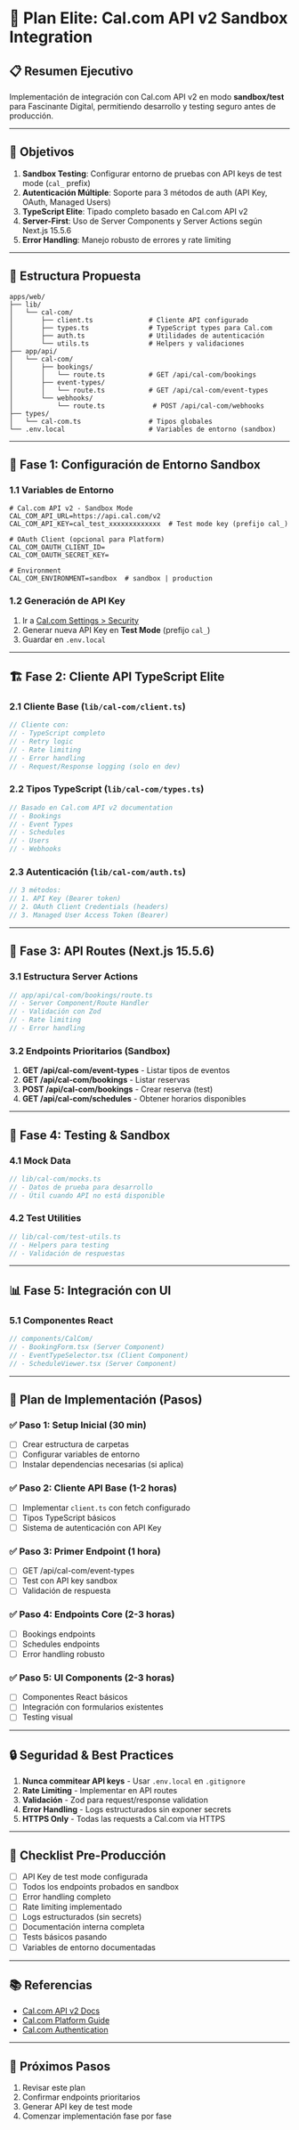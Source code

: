 # 🎯 Plan Elite: Cal.com API v2 Sandbox Integration

## 📋 Resumen Ejecutivo

Implementación de integración con Cal.com API v2 en modo **sandbox/test** para Fascinante Digital, permitiendo desarrollo y testing seguro antes de producción.

---

## 🎯 Objetivos

1. **Sandbox Testing**: Configurar entorno de pruebas con API keys de test mode (`cal_` prefix)
2. **Autenticación Múltiple**: Soporte para 3 métodos de auth (API Key, OAuth, Managed Users)
3. **TypeScript Elite**: Tipado completo basado en Cal.com API v2
4. **Server-First**: Uso de Server Components y Server Actions según Next.js 15.5.6
5. **Error Handling**: Manejo robusto de errores y rate limiting

---

## 📁 Estructura Propuesta

```
apps/web/
├── lib/
│   └── cal-com/
│       ├── client.ts              # Cliente API configurado
│       ├── types.ts               # TypeScript types para Cal.com
│       ├── auth.ts                # Utilidades de autenticación
│       └── utils.ts               # Helpers y validaciones
├── app/api/
│   └── cal-com/
│       ├── bookings/
│       │   └── route.ts           # GET /api/cal-com/bookings
│       ├── event-types/
│       │   └── route.ts           # GET /api/cal-com/event-types
│       └── webhooks/
│           └── route.ts            # POST /api/cal-com/webhooks
├── types/
│   └── cal-com.ts                 # Tipos globales
└── .env.local                     # Variables de entorno (sandbox)
```

---

## 🔐 Fase 1: Configuración de Entorno Sandbox

### 1.1 Variables de Entorno

```env
# Cal.com API v2 - Sandbox Mode
CAL_COM_API_URL=https://api.cal.com/v2
CAL_COM_API_KEY=cal_test_xxxxxxxxxxxxx  # Test mode key (prefijo cal_)

# OAuth Client (opcional para Platform)
CAL_COM_OAUTH_CLIENT_ID=
CAL_COM_OAUTH_SECRET_KEY=

# Environment
CAL_COM_ENVIRONMENT=sandbox  # sandbox | production
```

### 1.2 Generación de API Key

1. Ir a [Cal.com Settings > Security](https://app.cal.com/settings/security)
2. Generar nueva API Key en **Test Mode** (prefijo `cal_`)
3. Guardar en `.env.local`

---

## 🏗️ Fase 2: Cliente API TypeScript Elite

### 2.1 Cliente Base (`lib/cal-com/client.ts`)

```typescript
// Cliente con:
// - TypeScript completo
// - Retry logic
// - Rate limiting
// - Error handling
// - Request/Response logging (solo en dev)
```

### 2.2 Tipos TypeScript (`lib/cal-com/types.ts`)

```typescript
// Basado en Cal.com API v2 documentation
// - Bookings
// - Event Types
// - Schedules
// - Users
// - Webhooks
```

### 2.3 Autenticación (`lib/cal-com/auth.ts`)

```typescript
// 3 métodos:
// 1. API Key (Bearer token)
// 2. OAuth Client Credentials (headers)
// 3. Managed User Access Token (Bearer)
```

---

## 🔌 Fase 3: API Routes (Next.js 15.5.6)

### 3.1 Estructura Server Actions

```typescript
// app/api/cal-com/bookings/route.ts
// - Server Component/Route Handler
// - Validación con Zod
// - Rate limiting
// - Error handling
```

### 3.2 Endpoints Prioritarios (Sandbox)

1. **GET /api/cal-com/event-types** - Listar tipos de eventos
2. **GET /api/cal-com/bookings** - Listar reservas
3. **POST /api/cal-com/bookings** - Crear reserva (test)
4. **GET /api/cal-com/schedules** - Obtener horarios disponibles

---

## 🧪 Fase 4: Testing & Sandbox

### 4.1 Mock Data

```typescript
// lib/cal-com/mocks.ts
// - Datos de prueba para desarrollo
// - Útil cuando API no está disponible
```

### 4.2 Test Utilities

```typescript
// lib/cal-com/test-utils.ts
// - Helpers para testing
// - Validación de respuestas
```

---

## 📊 Fase 5: Integración con UI

### 5.1 Componentes React

```typescript
// components/CalCom/
// - BookingForm.tsx (Server Component)
// - EventTypeSelector.tsx (Client Component)
// - ScheduleViewer.tsx (Server Component)
```

---

## 🚀 Plan de Implementación (Pasos)

### ✅ Paso 1: Setup Inicial (30 min)
- [ ] Crear estructura de carpetas
- [ ] Configurar variables de entorno
- [ ] Instalar dependencias necesarias (si aplica)

### ✅ Paso 2: Cliente API Base (1-2 horas)
- [ ] Implementar `client.ts` con fetch configurado
- [ ] Tipos TypeScript básicos
- [ ] Sistema de autenticación con API Key

### ✅ Paso 3: Primer Endpoint (1 hora)
- [ ] GET /api/cal-com/event-types
- [ ] Test con API key sandbox
- [ ] Validación de respuesta

### ✅ Paso 4: Endpoints Core (2-3 horas)
- [ ] Bookings endpoints
- [ ] Schedules endpoints
- [ ] Error handling robusto

### ✅ Paso 5: UI Components (2-3 horas)
- [ ] Componentes React básicos
- [ ] Integración con formularios existentes
- [ ] Testing visual

---

## 🔒 Seguridad & Best Practices

1. **Nunca commitear API keys** - Usar `.env.local` en `.gitignore`
2. **Rate Limiting** - Implementar en API routes
3. **Validación** - Zod para request/response validation
4. **Error Handling** - Logs estructurados sin exponer secrets
5. **HTTPS Only** - Todas las requests a Cal.com via HTTPS

---

## 📝 Checklist Pre-Producción

- [ ] API Key de test mode configurada
- [ ] Todos los endpoints probados en sandbox
- [ ] Error handling completo
- [ ] Rate limiting implementado
- [ ] Logs estructurados (sin secrets)
- [ ] Documentación interna completa
- [ ] Tests básicos pasando
- [ ] Variables de entorno documentadas

---

## 📚 Referencias

- [Cal.com API v2 Docs](https://cal.com/docs/api-reference/v2)
- [Cal.com Platform Guide](https://cal.com/docs/platform/quickstart)
- [Cal.com Authentication](https://cal.com/docs/api-reference/v2/introduction#authentication)

---

## 🎯 Próximos Pasos

1. Revisar este plan
2. Confirmar endpoints prioritarios
3. Generar API key de test mode
4. Comenzar implementación fase por fase
